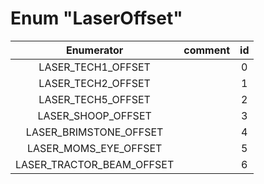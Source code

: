 # Enum "LaserOffset"
|Enumerator|comment|id|
|:--:|:--:|:--:|
| LASER_TECH1_OFFSET |  | 0 |
| LASER_TECH2_OFFSET |  | 1 |
| LASER_TECH5_OFFSET |  | 2 |
| LASER_SHOOP_OFFSET |  | 3 |
| LASER_BRIMSTONE_OFFSET |  | 4 |
| LASER_MOMS_EYE_OFFSET |  | 5 |
| LASER_TRACTOR_BEAM_OFFSET |  | 6 |